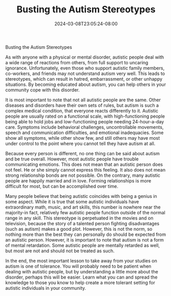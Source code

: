 ﻿---
title: "Busting the Autism Stereotypes"
date: 2024-03-08T23:05:24-08:00
description: "Text Tips for Web Success"
featured_image: "/images/Text.jpg"
tags: ["Text"]
---

Busting the Autism Stereotypes

As with anyone with a physical or mental disorder, autistic people deal with a wide range of reactions from others, from full support to uncaring ignorance. Unfortunately, even those who support autistic family members, co-workers, and friends may not understand autism very well. This leads to stereotypes, which can result in hatred, embarrassment, or other unhappy situations. By becoming educated about autism, you can help others in your community cope with this disorder.

It is most important to note that not all autistic people are the same. Other diseases and disorders have their own sets of rules, but autism is such a complex medical condition, that everyone reacts differently to it. Autistic people are usually rated on a functional scale, with high-functioning people being able to hold jobs and low-functioning people needing 24-hour-a-day care. Symptoms include behavioral challenges, uncontrollable movements, speech and communication difficulties, and emotional inadequacies. Some show all symptoms, while other show few, and still others may have most under control to the point where you cannot tell they have autism at all.

Because every person is different, no one thing can be said about autism and be true overall. However, most autistic people have trouble communicating emotions. This does not mean that an autistic person does not feel. He or she simply cannot express this feeling. It also does not mean strong relationship bonds are not possible. On the contrary, many autistic people are happily married and in love. Forming relationships is more difficult for most, but can be accomplished over time. 

Many people believe that being autistic coincides with being a genius in some aspect. While it is true that some autistic individuals have extraordinary math, music, and art skills, this number is nowhere near the majority-in fact, relatively few autistic people function outside of the normal range in any skill. This stereotype is perpetuated in the movies and on television, because the story of a talented person fighting disadvantages (such as autism) makes a good plot. However, this is not the norm, so nothing more than the best they can personally do should be expected from an autistic person. However, it is important to note that autism is not a form of mental retardation. Some autistic people are mentally retarded as well, but most are not and should not be treated as such. 

In the end, the most important lesson to take away from your studies on autism is one of tolerance. You will probably need to be patient when dealing with autistic people, but by understanding a little more about the disorder, perhaps this will be easier. Learn what you can and spread the knowledge to those you know to help create a more tolerant setting for autistic individuals in your community. 

